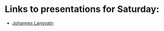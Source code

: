 # Links to presentations for Saturday:
 - [Johannes Langvatn](https://github.com/NordicESMhub/NEGI-Abisko-2019/raw/master/content/topics/group-1/presentations/saturday/Johannes_Langvatn.pdf)
 
